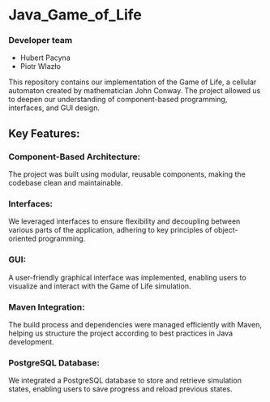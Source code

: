 # Java_Game_of_Life

### Developer team

- Hubert Pacyna
- Piotr Wlazło


This repository contains our implementation of the Game of Life, a cellular automaton created by mathematician John Conway. The project allowed us to deepen our understanding of component-based programming, interfaces, and GUI design.

## Key Features:
### Component-Based Architecture:
The project was built using modular, reusable components, making the codebase clean and maintainable.
### Interfaces:
We leveraged interfaces to ensure flexibility and decoupling between various parts of the application, adhering to key principles of object-oriented programming.
### GUI:
A user-friendly graphical interface was implemented, enabling users to visualize and interact with the Game of Life simulation.
### Maven Integration:
The build process and dependencies were managed efficiently with Maven, helping us structure the project according to best practices in Java development.
### PostgreSQL Database:
We integrated a PostgreSQL database to store and retrieve simulation states, enabling users to save progress and reload previous states.
